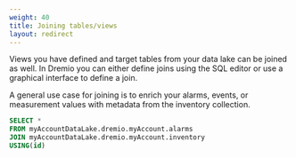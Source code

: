 ```yaml
---
weight: 40
title: Joining tables/views
layout: redirect
---
```


Views you have defined and target tables from your data lake can be joined as well. In Dremio you can either define joins using the SQL editor or use a graphical interface to define a join.

A general use case for joining is to enrich your alarms, events, or measurement values with metadata from the inventory collection.

```sql
SELECT *
FROM myAccountDataLake.dremio.myAccount.alarms
JOIN myAccountDataLake.dremio.myAccount.inventory
USING(id)
```
